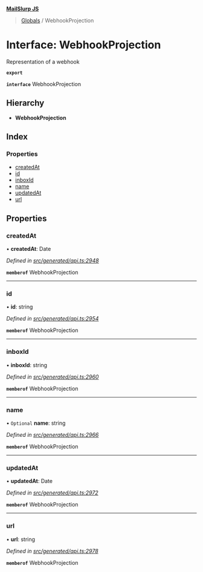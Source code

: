**[MailSlurp JS](../README.md)**

> [Globals](../README.md) / WebhookProjection

# Interface: WebhookProjection

Representation of a webhook

**`export`** 

**`interface`** WebhookProjection

## Hierarchy

* **WebhookProjection**

## Index

### Properties

* [createdAt](webhookprojection.md#createdat)
* [id](webhookprojection.md#id)
* [inboxId](webhookprojection.md#inboxid)
* [name](webhookprojection.md#name)
* [updatedAt](webhookprojection.md#updatedat)
* [url](webhookprojection.md#url)

## Properties

### createdAt

•  **createdAt**: Date

*Defined in [src/generated/api.ts:2948](https://github.com/mailslurp/mailslurp-client/blob/f5ab9d3/src/generated/api.ts#L2948)*

**`memberof`** WebhookProjection

___

### id

•  **id**: string

*Defined in [src/generated/api.ts:2954](https://github.com/mailslurp/mailslurp-client/blob/f5ab9d3/src/generated/api.ts#L2954)*

**`memberof`** WebhookProjection

___

### inboxId

•  **inboxId**: string

*Defined in [src/generated/api.ts:2960](https://github.com/mailslurp/mailslurp-client/blob/f5ab9d3/src/generated/api.ts#L2960)*

**`memberof`** WebhookProjection

___

### name

• `Optional` **name**: string

*Defined in [src/generated/api.ts:2966](https://github.com/mailslurp/mailslurp-client/blob/f5ab9d3/src/generated/api.ts#L2966)*

**`memberof`** WebhookProjection

___

### updatedAt

•  **updatedAt**: Date

*Defined in [src/generated/api.ts:2972](https://github.com/mailslurp/mailslurp-client/blob/f5ab9d3/src/generated/api.ts#L2972)*

**`memberof`** WebhookProjection

___

### url

•  **url**: string

*Defined in [src/generated/api.ts:2978](https://github.com/mailslurp/mailslurp-client/blob/f5ab9d3/src/generated/api.ts#L2978)*

**`memberof`** WebhookProjection
